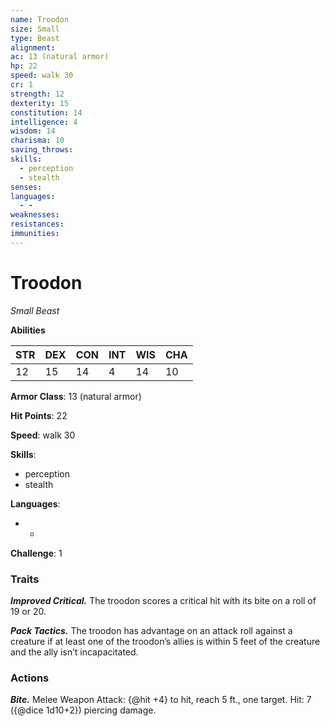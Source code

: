 ```yaml
---
name: Troodon
size: Small
type: Beast
alignment: 
ac: 13 (natural armor)
hp: 22
speed: walk 30
cr: 1
strength: 12
dexterity: 15
constitution: 14
intelligence: 4
wisdom: 14
charisma: 10
saving_throws:
skills:
  - perception
  - stealth
senses: 
languages:
  - -
weaknesses:
resistances:
immunities:
---
```


# Troodon

*Small Beast*

**Abilities**

| STR | DEX | CON | INT | WIS | CHA |
| --- | --- | --- | --- | --- | --- |
| 12 | 15 | 14 | 4 | 14 | 10 |

**Armor Class**: 13 (natural armor)

**Hit Points**: 22

**Speed**: walk 30

**Skills**:
  - perception
  - stealth

**Languages**:
  - -

**Challenge**: 1

### Traits
***Improved Critical.*** The troodon scores a critical hit with its bite on a roll of 19 or 20.

***Pack Tactics.*** The troodon has advantage on an attack roll against a creature if at least one of the troodon’s allies is within 5 feet of the creature and the ally isn’t incapacitated.

### Actions
***Bite.*** Melee Weapon Attack: {@hit +4} to hit, reach 5 ft., one target. Hit: 7 ({@dice 1d10+2}) piercing damage.

